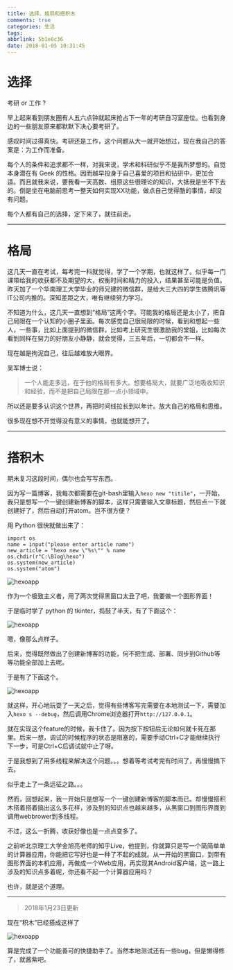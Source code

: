 ```yaml
---
title: 选择、格局和搭积木
comments: true
categories: 生活
tags: 
abbrlink: 5b1e0c36
date: 2018-01-05 10:31:45
---
```


# 选择

考研 or 工作 ?

早上起来看到朋友圈有人五六点钟就起床抢占下一年的考研自习室座位。也看到身边的一些朋友原来都默默下决心要考研了。

感叹时间过得真快。考研还是工作，这个问题从大一就开始想过，现在我自己的答案是：为工作而准备。

每个人的条件和追求都不一样，对我来说，学术和科研似乎不是我所梦想的。自觉本身潜在有 Geek 的性格。因而越早投身于自己喜爱的项目和钻研中，更加合适。而且就我来说，要我看一天高数、组原这些很理论的知识，大抵我是坐不下去的。倒是坐在电脑前思考一整天如何实现XX功能，做点自己觉得酷的事情，却没有问题。

每个人都有自己的选择，定下来了，就往前走。

---

# 格局

这几天一直在考试，每考完一科就觉得，学了一个学期，也就这样了。似乎每一门课带给我的收获都不及期望的大，权衡时间和精力的投入，结果甚至可能是负值。昨天加了一个华南理工大学毕业的师兄建的微信群，是给大三大四的学生做腾讯等IT公司内推的。深知差距之大，唯有继续努力学习。

不知道为什么，这几天一直想到“格局”这两个字。可能我的格局还是太小了，把自己局限在一个认知的小圈子里面。每次感觉自己很局限的时候，看到和想起一些人，一些事，比如上面提到的微信群，比如考上研究生很激励我的堂姐，比如每次看到同样在努力的好朋友小静静，就会觉得，三五年后，一切都会不一样。

现在越是拘泥自己，往后越难放大眼界。

吴军博士说：

> 一个人能走多远，在于他的格局有多大。想要格局大，就要广泛地吸收知识和经验，而不是把自己局限在那一点小领域中。

所以还是要多认识这个世界，再把时间线拉长到以年计。放大自己的格局和思维。

很多现在想不开觉得没有意义的事情，也就能想开了。



---

# 搭积木

期末复习这段时间，偶尔也会写写东西。

因为写一篇博客，我每次都需要在git-bash里输入`hexo new "titile"`，一开始，我只是想写一个一键创建新博客的脚本，这样只需要输入文章标题，然后点一下就创建好了，然后自动打开atom。岂不很方便？

<!-- more -->

用 Python 很快就做出来了：

```
import os
name = input("please enter article name")
new_article = "hexo new \"%s\"" % name
os.chdir(r"C:\Blog\hexo")
os.system(new_article)
os.system("atom")
```

![hexoapp](../../../../images/Dajimu/py_hexo_app_1.png)


作为一个极致主义者，用了两次觉得黑窗口太丑了吧，我要做一个图形界面！

于是临时学了 python 的 tkinter，捣鼓了半天，有了下面这个：


![hexoapp](../../../../images/Dajimu/py_hexo_app_2.png)

嗯，像那么点样子。

后来，觉得既然做出了创建新博客的功能，何不把生成、部署、同步到Github等等功能全部加上去呢。

于是有了下面这个。

![hexoapp](../../../../images/Dajimu/py_hexo_app_3.png)

就这样，开心地玩耍了一天之后，觉得有些博客写完需要在本地测试一下，需要加入`hexo s --debug`，然后调用Chrome浏览器打开`http://127.0.0.1`。

就在实现这个feature的时候，我卡住了。因为按下按钮后无论如何就卡死在那里。后来一想，调试的时候程序的状态是阻塞的，需要手动Ctrl+C才能继续执行下一步，可是Ctrl+C后调试就中止了呀。

于是我想到了用多线程来解决这个问题。。。想着等考试考完有时间了，再慢慢搞下去。

似乎走上了一条远征之路。。。

然而，回想起来，我一开始只是想写一个一键创建新博客的脚本而已。却慢慢搭积木搭着搭着搞出这么多花样，涉及到的知识点也越来越多，从黑窗口到图形界面到调用webbrower到多线程。

不过，这么一折腾，收获好像也是一点点变多了。

之前听北京理工大学金旭亮老师的知乎Live，他提到，你就算只是写一个简简单单的计算器应用，你能把它写好也是一种了不起的成就。从一开始的黑窗口，到带有图形界面的本机应用，再做成一个Web应用，再实现其Android客户端，这一路上涉及的知识点多着呢，你还看不起一个计算器应用吗？

也许，就是这个道理。

---

> 2018年1月23日更新

现在“积木”已经搭成这样了

![hexoapp](../../../../images/Dajimu/py_hexo_app_4.png)

算是完成了一个功能善可的快捷助手了。当然本地测试还有一些bug，但是懒得修了，就酱紫吧。
